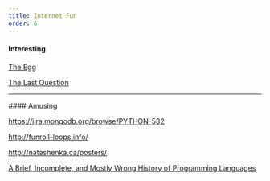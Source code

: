```yaml
---
title: Internet Fun
order: 6
---
```

#### Interesting
<p><a href="http://www.galactanet.com/oneoff/theegg_mod.html">The Egg</a></p>
<p><a href="http://filer.case.edu/dts8/thelastq.htm">The Last Question</a></p>

<hr />
#### Amusing
<p><a href="https://jira.mongodb.org/browse/PYTHON-532">https://jira.mongodb.org/browse/PYTHON-532</a></p>
<p><a href="http://funroll-loops.info/">http://funroll-loops.info/</a></p>
<p><a href="http://natashenka.ca/posters/">http://natashenka.ca/posters/</a></p>
<p><a href="http://james-iry.blogspot.com/2009/05/brief-incomplete-and-mostly-wrong.html">A Brief, Incomplete, and Mostly Wrong History of Programming Languages</a></p>
